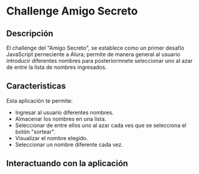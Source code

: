 <h1> Challenge Amigo Secreto </h1>

<h2>Descripción</h2>
El challenge del "Amigo Secreto", se establece como un primer desafío JavaScript perneciente a Alura; permite de manera general al usuario introducir diferentes nombres
para posteriormnete seleccionar uno al azar de entre la lista de nombres ingresados.

<h2>Caracteristicas</h2>
Esta aplicación te permite:

- Ingresar al usuario diferentes nombres.
- Almacenar los nombres en una lista.
- Seleccionar de entre ellos uno al azar cada ves que se selecciona el botón "sortear".
- Visualizar el nombre elegido.
- Seleccionar un nombre diferente cada vez.

<h2>Interactuando con la aplicación</h2>
